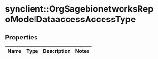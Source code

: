 # synclient::OrgSagebionetworksRepoModelDataaccessAccessType


## Properties
Name | Type | Description | Notes
------------ | ------------- | ------------- | -------------


